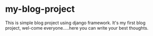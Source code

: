 # my-blog-project
This is simple blog project using django framework. It's my first blog project, wel-come everyone.....here you can write your best thoughts.

